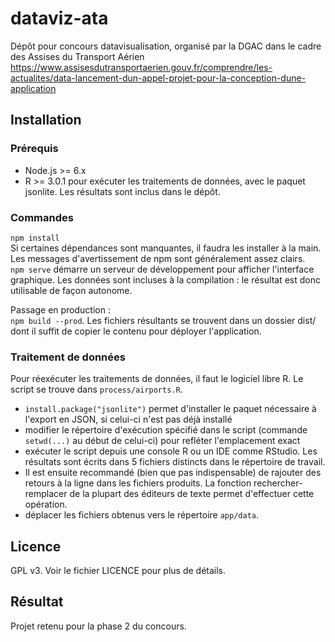 # dataviz-ata
Dépôt pour concours datavisualisation, organisé par la DGAC dans le cadre des Assises du Transport Aérien https://www.assisesdutransportaerien.gouv.fr/comprendre/les-actualites/data-lancement-dun-appel-projet-pour-la-conception-dune-application 

## Installation

### Prérequis

* Node.js >= 6.x
* R >= 3.0.1 pour exécuter les traitements de données, avec le paquet jsonlite. Les résultats sont inclus dans le dépôt. 

### Commandes

`npm install`  
Si certaines dépendances sont manquantes, il faudra les installer à la main. Les messages d'avertissement de npm sont généralement assez clairs.  
`npm serve`  démarre un serveur de développement pour afficher l'interface graphique. Les données sont incluses à la compilation : le résultat est donc utilisable de façon autonome. 

Passage en production :  
`npm build --prod`. Les fichiers résultants se trouvent dans un dossier dist/ dont il suffit de copier le contenu pour déployer l'application. 

### Traitement de données

Pour réexécuter les traitements de données, il faut le logiciel libre R. Le script se trouve dans `process/airports.R`.  
* `install.package("jsonlite")` permet d'installer le paquet nécessaire à l'export en JSON, si celui-ci n'est pas déjà installé
* modifier le répertoire d'exécution spécifié dans le script (commande `setwd(...)` au début de celui-ci) pour refléter l'emplacement exact
* exécuter le script depuis une console R ou un IDE comme RStudio. Les résultats sont écrits dans 5 fichiers distincts dans le répertoire de travail.
* Il est ensuite recommandé (bien que pas indispensable) de rajouter des retours à la ligne dans les fichiers produits. La fonction rechercher-remplacer de la plupart des éditeurs de texte permet d'effectuer cette opération. 
* déplacer les fichiers obtenus vers le répertoire `app/data`. 

## Licence

GPL v3. Voir le fichier LICENCE pour plus de détails. 

## Résultat

Projet retenu pour la phase 2 du concours. 
